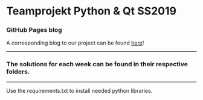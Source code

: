 # Teamprojekt Python & Qt SS2019


### GitHub Pages blog
A corresponding blog to our project can be found [here](https://alexrzehak.github.io/Teamprojekt-2019-Rzehak-Scholl-Zimmermann/)!
***
### The solutions for each week can be found in their respective folders.
***
Use the requirements.txt to install needed python libraries.